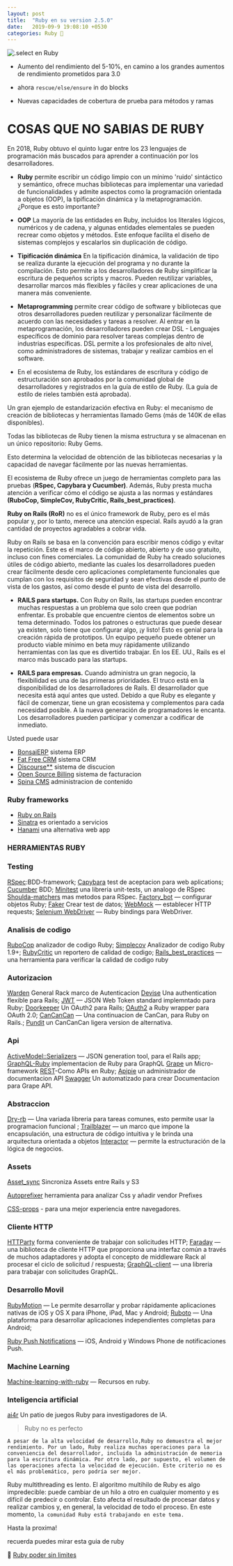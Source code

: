 ```yaml
---
layout: post
title:  "Ruby en su version 2.5.0"
date:   2019-09-9 19:08:10 +0530
categories: Ruby 💎
---
```


![.select en Ruby](https://media.giphy.com/media/AEAFLn3fOUImY/giphy.gif)


- Aumento del rendimiento del 5-10%, en  camino a los grandes aumentos de rendimiento prometidos para 3.0

- ahora `rescue/else/ensure` in do blocks 

- Nuevas capacidades de cobertura de prueba para métodos y ramas
  

# COSAS QUE NO SABIAS DE RUBY

En 2018, Ruby obtuvo el quinto lugar entre los 23 lenguajes de programación más buscados para aprender a continuación por los desarrolladores.
- **Ruby**  permite escribir un código limpio con un mínimo 'ruido' sintáctico y semántico, ofrece muchas bibliotecas para implementar una variedad de funcionalidades y admite aspectos como la programación orientada a objetos (OOP), la tipificación dinámica y la metaprogramación. ¿Porque es esto importante?


- **OOP** La mayoría de las entidades en Ruby, incluidos los literales lógicos, numéricos y de cadena, y algunas entidades elementales se pueden recrear como objetos y métodos. Este enfoque facilita el diseño de sistemas complejos y escalarlos sin duplicación de código.

- **Tipificación dinámica** En la tipificación dinámica, la validación de tipo se realiza durante la ejecución del programa y no durante la compilación. Esto permite a los desarrolladores de Ruby simplificar la escritura de pequeños scripts y macros. Pueden reutilizar variables, desarrollar marcos más flexibles y fáciles y crear aplicaciones de una manera más conveniente.


- **Metaprogramming** 
  permite crear código de software y bibliotecas que otros desarrolladores pueden reutilizar y personalizar fácilmente de acuerdo con las necesidades y tareas a resolver. Al entrar en la metaprogramación, los desarrolladores pueden crear DSL - Lenguajes específicos de dominio para resolver tareas complejas dentro de industrias específicas. DSL permite a los profesionales de alto nivel, como administradores de sistemas, trabajar y realizar cambios en el software.

- En el ecosistema de Ruby, los estándares de escritura y código de estructuración son aprobados por la comunidad global de desarrolladores y registrados en la guía de estilo de Ruby. (La guía de estilo de rieles también está aprobada). 

Un gran ejemplo de estandarización efectiva en Ruby: el mecanismo de creación de bibliotecas y herramientas llamado Gems (más de 140K de ellas disponibles). 

Todas las bibliotecas de Ruby tienen la misma estructura y se almacenan en un único repositorio: Ruby Gems. 

Esto determina la velocidad de obtención de las bibliotecas necesarias y la capacidad de navegar fácilmente por las nuevas herramientas. 

El ecosistema de Ruby ofrece un juego de herramientas completo para las pruebas (**RSpec, Capybara y Cucumber)**. Además, Ruby presta mucha atención a verificar cómo el código se ajusta a las normas y estándares **(RuboCop, SimpleCov, RubyCritic, Rails_best_practices)**.

**Ruby on Rails (RoR)** no es el único framework de Ruby, pero es el más popular y, por lo tanto, merece una atención especial. Rails ayudó a la gran cantidad de proyectos agradables a cobrar vida. 

Ruby on Rails se basa en la convención para escribir menos código y evitar la repetición. Este es el marco de código abierto, abierto y de uso gratuito, incluso con fines comerciales. La comunidad de Ruby ha creado soluciones útiles de código abierto, mediante las cuales los desarrolladores pueden crear fácilmente desde cero aplicaciones completamente funcionales que cumplan con los requisitos de seguridad y sean efectivas desde el punto de vista de los gastos, así como desde el punto de vista del desarrollo.

- **RAILS para startups.** Con Ruby on Rails, las startups pueden encontrar muchas respuestas a un problema que solo creen que podrían enfrentar. Es probable que encuentre cientos de elementos sobre un tema determinado. Todos los patrones o estructuras que puede desear ya existen, solo tiene que configurar algo, ¡y listo! Esto es genial para la creación rápida de prototipos. Un equipo pequeño puede obtener un producto viable mínimo en beta muy rápidamente utilizando herramientas con las que es divertido trabajar. En los EE. UU., Rails es el marco más buscado para las startups.

- **RAILS para empresas.** Cuando administra un gran negocio, la flexibilidad es una de las primeras prioridades. El truco está en la disponibilidad de los desarrolladores de Rails. El desarrollador que necesita está aquí antes que usted. Debido a que Ruby es elegante y fácil de comenzar, tiene un gran ecosistema y complementos para cada necesidad posible. A la nueva generación de programadores le encanta. Los desarrolladores pueden participar y comenzar a codificar de inmediato.

Usted puede usar

- [BonsaiERP](https://github.com/bonsaiERP/bonsaiERP) sistema ERP 
- [Fat Free CRM](http://www.fatfreecrm.com) sistema CRM
- [Discourse**](https://github.com/discourse/discourse) sistema de discucion 
- [Open Source Billing](https://github.com/vteams/open-source-billing) sistema de facturacion
-  [Spina CMS](https://www.spinacms.com/) administracion de contenido

### Ruby frameworks
 - [Ruby on Rails](https://rubyonrails.org/)
- [Sinatra](http://sinatrarb.com/) es orientado a servicios
- [Hanami](https://hanamirb.org/) una alternativa web app

### HERRAMIENTAS RUBY

### Testing

[RSpec](https://rspec.info/):BDD-framework;
[Capybara](https://github.com/teamcapybara/capybara) test de aceptacion para web aplications;
[Cucumber](https://github.com/cucumber/cucumber-ruby) BDD;
[Minitest](https://github.com/seattlerb/minitest) una libreria unit-tests, un analogo de RSpec
[Shoulda-matchers](https://github.com/thoughtbot/shoulda-matchers) mas metodos para  RSpec.
[Factory_bot](https://github.com/thoughtbot/factory_bot) — configurar objetos Ruby;
[Faker](https://github.com/faker-ruby/faker)  Crear test de datos;
[WebMock](https://github.com/bblimke/webmock) — establecer HTTP requests;
[Selenium WebDriver](https://rubygems.org/gems/selenium-webdriver/versions/2.53.4?locale=es) — Ruby bindings para WebDriver.

### Analisis de codigo

[RuboCop](https://github.com/rubocop-hq/rubocop) analizador de codigo Ruby;
[Simplecov](https://github.com/colszowka/simplecov) Analizador de codigo Ruby 1.9+;
[RubyCritic](https://github.com/whitesmith/rubycritic) un reportero de calidad de codigo;
[Rails_best_practices](https://github.com/flyerhzm/rails_best_practices) —una herramienta para verificar la calidad de codigo ruby


### Autorizacion


[Warden](https://github.com/wardencommunity/warden)  General Rack marco de  Autenticacion 
[Devise](https://makeitrealcamp.gitbook.io/ruby-on-rails-5/devise) Una  authentication  flexible para Rails;
[JWT](https://github.com/jwt/ruby-jwt) — JSON Web Token standard implemntado para Ruby;
[Doorkeeper](https://github.com/doorkeeper-gem/doorkeeper) Un OAuth2 para Rails;
[OAuth2](https://github.com/oauth-xx/oauth2) a Ruby wrapper para OAuth 2.0;
[CanCanCan](https://github.com/CanCanCommunity/cancancan) — Una continuacion de CanCan, para Ruby on Rails.;
[Pundit](https://github.com/varvet/pundit)  un CanCanCan ligera version de alternativa.

### Api


[ActiveModel::Serializers](https://github.com/rails-api/active_model_serializers) — JSON generation tool, para el Rails app;
[GraphQL-Ruby](https://github.com/rmosolgo/graphql-ruby) implementacion de Ruby para GraphQL
[Grape](https://github.com/ruby-grape/grape) un Micro-framework
[REST](https://code.tutsplus.com/es/articles/crafting-apis-with-rails--cms-27695)-Como APIs en Ruby;
[Apipie](https://github.com/Apipie/apipie-rails)  un administrador de documentacion API
[Swagger](https://swagger.io/tools/open-source/open-source-integrations/)  Un automatizado para crear Documentacion para Grape API.

### Abstraccion


[Dry-rb](https://dry-rb.org/) — Una variada libreria para tareas comunes, esto permite usar la programacion funcional ;
[Trailblazer](http://trailblazer.to/) — un marco que impone la encapsulación, una estructura de código intuitiva y le brinda una arquitectura orientada a objetos
[Interactor](https://github.com/collectiveidea/interactor) — permite la estructuración de la lógica de negocios.


### Assets

 [Asset_sync](https://github.com/AssetSync/asset_sync) Sincroniza Assets entre Rails y S3

[Autoprefixer](https://github.com/ai/autoprefixer-rails) herramienta para analizar Css y añadir vendor Prefixes

[CSS-props](https://w3c.github.io/i18n-drafts/articles/ruby/styling.en.html) - para una mejor experiencia entre navegadores.

### Cliente HTTP


[HTTParty](https://github.com/jnunemaker/httparty)
forma conveniente de trabajar con solicitudes HTTP;
[Faraday](https://github.com/lostisland/faraday) — una biblioteca de cliente HTTP que proporciona una interfaz común a través de muchos adaptadores y adopta el concepto de middleware Rack al procesar el ciclo de solicitud / respuesta;
[GraphQL-client](https://github.com/github/graphql-client) — una libreria para trabajar con solicitudes GraphQL.

### Desarrollo Movil

[RubyMotion](http://www.rubymotion.com/) — Le permite desarrollar y probar rápidamente aplicaciones nativas de iOS y OS X para iPhone, iPad, Mac y Android;
[Ruboto](http://ruboto.org/) — Una plataforma para desarrollar aplicaciones independientes completas para Android;

[Ruby Push Notifications](https://github.com/rpush/rpush) — iOS, Android y Windows Phone de notificaciones Push.


### Machine Learning

[Machine-learning-with-ruby](https://github.com/arbox/machine-learning-with-ruby) — Recursos en ruby.

### Inteligencia artificial
 [ai4r](https://github.com/SergioFierens/ai4r)
Un patio de juegos Ruby para investigadores de IA.

 > Ruby no es perfecto 

   ```A pesar de la alta velocidad de desarrollo,Ruby no demuestra el mejor rendimiento. Por un lado, Ruby realiza muchas operaciones para la conveniencia del desarrollador, incluida la administración de memoria para la escritura dinámica. Por otro lado, por supuesto, el volumen de las operaciones afecta la velocidad de ejecución. Este criterio no es el más problemático, pero podría ser mejor. ```


Ruby multithreading es lento. El algoritmo multihilo de Ruby es algo impredecible: puede cambiar de un hilo a otro en cualquier momento y es difícil de predecir o controlar. Esto afecta el resultado de procesar datos y realizar cambios y, en general, la velocidad de todo el proceso. En este momento, ```la comunidad Ruby está trabajando en este tema.```

Hasta la proxima!


recuerda puedes mirar esta guia de ruby

💎 [Ruby poder sin limites](https://soyandresbernal.github.io/ruby/2019/08/30/ruby-podersinlimites.html)